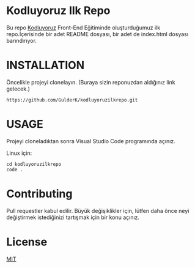 # Kodluyoruz Ilk Repo
Bu repo [Kodluyoruz](www.kodluyoruz.org) Front-End Eğitiminde oluşturduğumuz ilk repo.İçerisinde bir adet README dosyası, bir adet de index.html dosyası barındırıyor. 

# INSTALLATION

Öncelikle projeyi clonelayın. (Buraya sizin reponuzdan aldığınız link gelecek.)

``` 
https://github.com/GulderK/kodluyoruzilkrepo.git
```

# USAGE

Projeyi cloneladıktan sonra Visual Studio Code programında açınız. 


Linux için:

``` 
cd kodluyoruzilkrepo
code .
```

# Contributing

Pull requestler kabul edilir. Büyük değişiklikler için, lütfen daha önce neyi değiştirmek istediğinizi tartışmak için bir konu açınız. 

# License

[MIT](https://github.com/git/git-scm.com/blob/main/MIT-LICENSE.txt)

